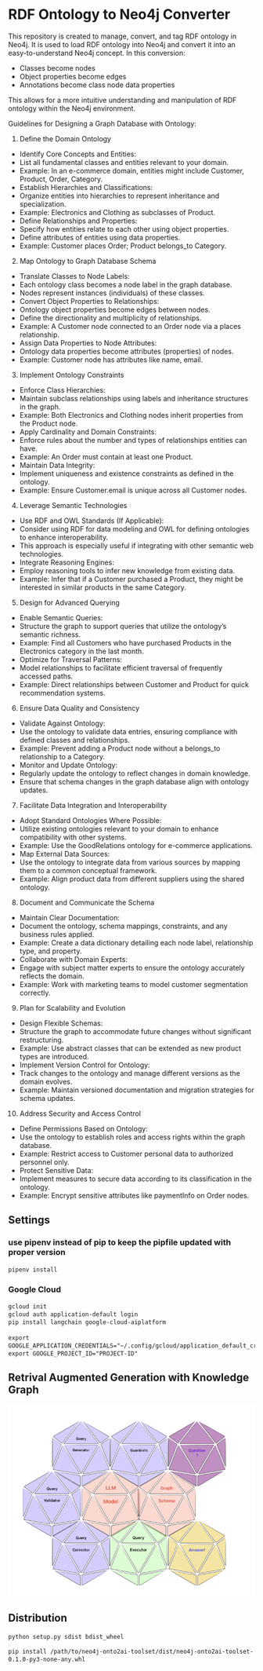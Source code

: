 # RDF Ontology to Neo4j Converter

This repository is created to manage, convert, and tag RDF ontology in Neo4j. It is used to load RDF ontology into Neo4j and convert it into an easy-to-understand Neo4j concept. In this conversion:

- Classes become nodes
- Object properties become edges
- Annotations become class node data properties

This allows for a more intuitive understanding and manipulation of RDF ontology within the Neo4j environment.

Guidelines for Designing a Graph Database with Ontology:

1. Define the Domain Ontology

- Identify Core Concepts and Entities:
- List all fundamental classes and entities relevant to your domain.
- Example: In an e-commerce domain, entities might include Customer, Product, Order, Category.
- Establish Hierarchies and Classifications:
- Organize entities into hierarchies to represent inheritance and specialization.
- Example: Electronics and Clothing as subclasses of Product.
- Define Relationships and Properties:
- Specify how entities relate to each other using object properties.
- Define attributes of entities using data properties.
- Example: Customer places Order; Product belongs_to Category.

2. Map Ontology to Graph Database Schema

- Translate Classes to Node Labels:
- Each ontology class becomes a node label in the graph database.
- Nodes represent instances (individuals) of these classes.
- Convert Object Properties to Relationships:
- Ontology object properties become edges between nodes.
- Define the directionality and multiplicity of relationships.
- Example: A Customer node connected to an Order node via a places relationship.
- Assign Data Properties to Node Attributes:
- Ontology data properties become attributes (properties) of nodes.
- Example: Customer node has attributes like name, email.

3. Implement Ontology Constraints

- Enforce Class Hierarchies:
- Maintain subclass relationships using labels and inheritance structures in the graph.
- Example: Both Electronics and Clothing nodes inherit properties from the Product node.
- Apply Cardinality and Domain Constraints:
- Enforce rules about the number and types of relationships entities can have.
- Example: An Order must contain at least one Product.
- Maintain Data Integrity:
- Implement uniqueness and existence constraints as defined in the ontology.
- Example: Ensure Customer.email is unique across all Customer nodes.

4. Leverage Semantic Technologies

- Use RDF and OWL Standards (If Applicable):
- Consider using RDF for data modeling and OWL for defining ontologies to enhance interoperability.
- This approach is especially useful if integrating with other semantic web technologies.
- Integrate Reasoning Engines:
- Employ reasoning tools to infer new knowledge from existing data.
- Example: Infer that if a Customer purchased a Product, they might be interested in similar products in the same Category.

5. Design for Advanced Querying

- Enable Semantic Queries:
- Structure the graph to support queries that utilize the ontology’s semantic richness.
- Example: Find all Customers who have purchased Products in the Electronics category in the last month.
- Optimize for Traversal Patterns:
- Model relationships to facilitate efficient traversal of frequently accessed paths.
- Example: Direct relationships between Customer and Product for quick recommendation systems.

6. Ensure Data Quality and Consistency

- Validate Against Ontology:
- Use the ontology to validate data entries, ensuring compliance with defined classes and relationships.
- Example: Prevent adding a Product node without a belongs_to relationship to a Category.
- Monitor and Update Ontology:
- Regularly update the ontology to reflect changes in domain knowledge.
- Ensure that schema changes in the graph database align with ontology updates.

7. Facilitate Data Integration and Interoperability

- Adopt Standard Ontologies Where Possible:
- Utilize existing ontologies relevant to your domain to enhance compatibility with other systems.
- Example: Use the GoodRelations ontology for e-commerce applications.
- Map External Data Sources:
- Use the ontology to integrate data from various sources by mapping them to a common conceptual framework.
- Example: Align product data from different suppliers using the shared ontology.

8. Document and Communicate the Schema

- Maintain Clear Documentation:
- Document the ontology, schema mappings, constraints, and any business rules applied.
- Example: Create a data dictionary detailing each node label, relationship type, and property.
- Collaborate with Domain Experts:
- Engage with subject matter experts to ensure the ontology accurately reflects the domain.
- Example: Work with marketing teams to model customer segmentation correctly.

9. Plan for Scalability and Evolution

- Design Flexible Schemas:
- Structure the graph to accommodate future changes without significant restructuring.
- Example: Use abstract classes that can be extended as new product types are introduced.
- Implement Version Control for Ontology:
- Track changes to the ontology and manage different versions as the domain evolves.
- Example: Maintain versioned documentation and migration strategies for schema updates.

10. Address Security and Access Control

- Define Permissions Based on Ontology:
- Use the ontology to establish roles and access rights within the graph database.
- Example: Restrict access to Customer personal data to authorized personnel only.
- Protect Sensitive Data:
- Implement measures to secure data according to its classification in the ontology.
- Example: Encrypt sensitive attributes like paymentInfo on Order nodes.

## Settings
### use pipenv instead of pip to keep the pipfile updated with proper version
```
pipenv install 
```
### Google Cloud
```commandline
gcloud init
gcloud auth application-default login
pip install langchain google-cloud-aiplatform

export GOOGLE_APPLICATION_CREDENTIALS="~/.config/gcloud/application_default_credentials.json"
export GOOGLE_PROJECT_ID="PROJECT-ID"

```
## Retrival Augmented Generation with Knowledge Graph
![img.png](resource/images/qa_workflow.png)

## Distribution
```commandline
python setup.py sdist bdist_wheel
```

```commandline
pip install /path/to/neo4j-onto2ai-toolset/dist/neo4j-onto2ai-toolset-0.1.0-py3-none-any.whl
```

